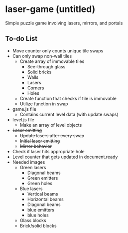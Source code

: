 # laser-game (untitled)
Simple puzzle game involving lasers, mirrors, and portals

## To-do List
  * Move counter only counts unique tile swaps
  * Can only swap non-wall tiles
    * Create array of immovable tiles
      * See-through glass
      * Solid bricks
      * Walls
      * Lasers
      * Corners
      * Holes
    * Create function that checks if tile is immovable
    * Utilize function in swap
  * game.js file
    * Contains current level data (with update swaps)
  * level.js file
    * Make an array of level objects
  * ~~Laser emitting~~
    * ~~Update lasers after every swap~~
    * ~~Initial laser emitting~~
    * ~~Mirror behavior~~
  * Check if laser hits appropriate hole
  * Level counter that gets updated in document.ready
  * Needed images
    * Green lasers
      * Diagonal beams
      * Green emitters
      * Green holes
    * Blue lasers
      * Vertical beams
      * Horizontal beams
      * Diagonal beams
      * blue emitters
      * blue holes
    * Glass blocks
    * Brick/solid blocks